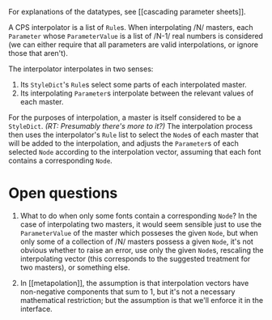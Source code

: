 For explanations of the datatypes, see [[cascading parameter sheets]].

A CPS interpolator is a list of `Rule`s. When interpolating /N/ masters, each `Parameter` whose `ParameterValue` is a list of /N-1/ real numbers is considered (we can either require that all parameters are valid interpolations, or ignore those that aren't).

The interpolator interpolates in two senses:

1. Its `StyleDict`'s `Rule`s select some parts of each interpolated master.
2. Its interpolating `Parameter`s interpolate between the relevant values of each master.

For the purposes of interpolation, a master is itself considered to be a `StyleDict`. *(RT: Presumably there's more to it?)* The interpolation process then uses the interpolator's `Rule` list to select the `Node`s of each master that will be added to the interpolation, and adjusts the `Parameter`s of each selected `Node` according to the interpolation vector, assuming that each font contains a corresponding `Node`.

# Open questions

1. What to do when only some fonts contain a corresponding `Node`? In the case of interpolating two masters, it would seem sensible just to use the `ParameterValue` of the master which posseses the given `Node`, but when only some of a collection of /N/ masters possess a given `Node`, it's not obvious whether to raise an error, use only the given `Node`s, rescaling the interpolating vector (this corresponds to the suggested treatment for two masters), or something else.

2. In [[metapolation]], the assumption is that interpolation vectors have non-negative components that sum to 1, but it's not a necessary mathematical restriction; but the assumption is that we'll enforce it in the interface.